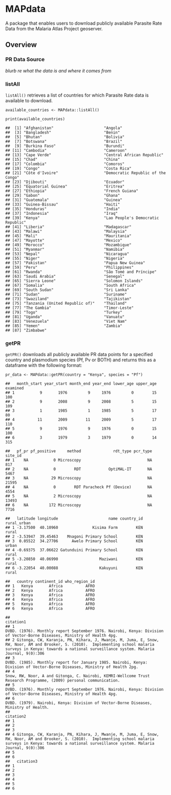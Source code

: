 MAPdata
=======

A package that enables users to download publicly available Parasite
Rate Data from the Malaria Atlas Project geoserver.

Overview
--------

### PR Data Source

*blurb re what the data is and where it comes from*

### listAll

`listAll()` retrieves a list of countries for which Parasite Rate data
is available to download.

    available_countries <- MAPdata::listAll()

    print(available_countries)

    ##  [1] "Afghanistan"                      "Angola"                          
    ##  [3] "Bangladesh"                       "Benin"                           
    ##  [5] "Bhutan"                           "Bolivia"                         
    ##  [7] "Botswana"                         "Brazil"                          
    ##  [9] "Burkina Faso"                     "Burundi"                         
    ## [11] "Cambodia"                         "Cameroon"                        
    ## [13] "Cape Verde"                       "Central African Republic"        
    ## [15] "Chad"                             "China"                           
    ## [17] "Colombia"                         "Comoros"                         
    ## [19] "Congo"                            "Costa Rica"                      
    ## [21] "Côte d'Ivoire"                    "Democratic Republic of the Congo"
    ## [23] "Djibouti"                         "Ecuador"                         
    ## [25] "Equatorial Guinea"                "Eritrea"                         
    ## [27] "Ethiopia"                         "French Guiana"                   
    ## [29] "Gabon"                            "Ghana"                           
    ## [31] "Guatemala"                        "Guinea"                          
    ## [33] "Guinea-Bissau"                    "Haiti"                           
    ## [35] "Honduras"                         "India"                           
    ## [37] "Indonesia"                        "Iraq"                            
    ## [39] "Kenya"                            "Lao People's Democratic Republic"
    ## [41] "Liberia"                          "Madagascar"                      
    ## [43] "Malawi"                           "Malaysia"                        
    ## [45] "Mali"                             "Mauritania"                      
    ## [47] "Mayotte"                          "Mexico"                          
    ## [49] "Morocco"                          "Mozambique"                      
    ## [51] "Myanmar"                          "Namibia"                         
    ## [53] "Nepal"                            "Nicaragua"                       
    ## [55] "Niger"                            "Nigeria"                         
    ## [57] "Pakistan"                         "Papua New Guinea"                
    ## [59] "Peru"                             "Philippines"                     
    ## [61] "Rwanda"                           "São Tomé and Príncipe"           
    ## [63] "Saudi Arabia"                     "Senegal"                         
    ## [65] "Sierra Leone"                     "Solomon Islands"                 
    ## [67] "Somalia"                          "South Africa"                    
    ## [69] "South Sudan"                      "Sri Lanka"                       
    ## [71] "Sudan"                            "Suriname"                        
    ## [73] "Swaziland"                        "Tajikistan"                      
    ## [75] "Tanzania (United Republic of)"    "Thailand"                        
    ## [77] "The Gambia"                       "Timor-Leste"                     
    ## [79] "Togo"                             "Turkey"                          
    ## [81] "Uganda"                           "Vanuatu"                         
    ## [83] "Venezuela"                        "Viet Nam"                        
    ## [85] "Yemen"                            "Zambia"                          
    ## [87] "Zimbabwe"

### getPR

`getPR()` downloads all publicly available PR data points for a
specified country and plasmodium species (Pf, Pv or BOTH) and returns
this as a dataframe with the following format:

    pr_data <- MAPdata::getPR(country = "Kenya", species = "Pf")

    ##   month_start year_start month_end year_end lower_age upper_age examined
    ## 1           9       1976         9     1976         0        15      100
    ## 2           9       2008         9     2008         5        15      109
    ## 3           1       1985         1     1985         5        17       80
    ## 4          11       2009        11     2009         5        17      110
    ## 5           9       1976         9     1976         0        15      100
    ## 6           3       1979         3     1979         0        14      315

    ##   pf_pr pf_positive     method              rdt_type pcr_type site_id
    ## 1    NA           0 Microscopy                             NA     817
    ## 2    NA           0        RDT            OptiMAL-IT       NA    5467
    ## 3    NA          29 Microscopy                             NA   21595
    ## 4    NA           0        RDT Paracheck Pf (Device)       NA    4554
    ## 5    NA           2 Microscopy                             NA   13493
    ## 6    NA         172 Microscopy                             NA    7716

    ##   latitude longitude                      name country_id rural_urban
    ## 1 -3.17500  40.10960               Kisima Farm        KEN       rural
    ## 2 -3.53947  39.45463    Mnagoni Primary School        KEN            
    ## 3  0.05522  34.27706      Awelo Primary School        KEN       urban
    ## 4 -0.69375  37.06622 Gatunduini Primary School        KEN       rural
    ## 5 -3.20850  40.06990                  Maziwani        KEN       rural
    ## 6 -3.22054  40.00088                  Kakuyuni        KEN       rural

    ##   country continent_id who_region_id
    ## 1   Kenya       Africa          AFRO
    ## 2   Kenya       Africa          AFRO
    ## 3   Kenya       Africa          AFRO
    ## 4   Kenya       Africa          AFRO
    ## 5   Kenya       Africa          AFRO
    ## 6   Kenya       Africa          AFRO

    ##                                                                                                                                                                                                              citation1
    ## 1                                                                                              DVBD. (1976). Monthly report September 1976. Nairobi, Kenya: Division of Vector-Borne Diseases, Ministry of Health 4pg.
    ## 2 Gitonga, CW, Karanja, PN, Kihara, J, Mwanje, M, Juma, E, Snow, RW, Noor, AM and Brooker, S. (2010).  Implementing school malaria surveys in Kenya: towards a national surveillance system. Malaria Journal, 9(0):306
    ## 3                                                                                            DVBD. (1985). Monthly report for January 1985. Nairobi, Kenya: Division of Vector-Borne Diseases, Ministry of Health 2pg.
    ## 4                                                                                                   Snow, RW, Noor, A and Gitonga, C. Nairobi, KEMRI-Wellcome Trust Research Programme, (2009) personal communication.
    ## 5                                                                                              DVBD. (1976). Monthly report September 1976. Nairobi, Kenya: Division of Vector-Borne Diseases, Ministry of Health 4pg.
    ## 6                                                                                                                                 DVBD. (1979). Nairobi, Kenya: Division of Vector-Borne Diseases, Ministry of Health.
    ##                                                                                                                                                                                                              citation2
    ## 1                                                                                                                                                                                                                     
    ## 2                                                                                                                                                                                                                     
    ## 3                                                                                                                                                                                                                     
    ## 4 Gitonga, CW, Karanja, PN, Kihara, J, Mwanje, M, Juma, E, Snow, RW, Noor, AM and Brooker, S. (2010).  Implementing school malaria surveys in Kenya: towards a national surveillance system. Malaria Journal, 9(0):306
    ## 5                                                                                                                                                                                                                     
    ## 6                                                                                                                                                                                                                     
    ##   citation3
    ## 1          
    ## 2          
    ## 3          
    ## 4          
    ## 5          
    ## 6
